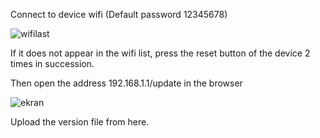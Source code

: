 Connect to device wifi (Default password 12345678)


![wifilast](https://user-images.githubusercontent.com/110237270/181786620-e33bde15-402a-4bb6-ba8b-22204275594c.png)


If it does not appear in the wifi list, press the reset button of the device 2 times in succession.

Then open the address 192.168.1.1/update in the browser

![ekran](https://user-images.githubusercontent.com/110237270/181787456-a125cf17-1b66-44a6-9e52-f90aa108d26e.png)

Upload the version file from here.
